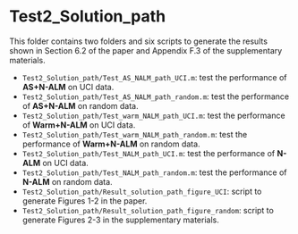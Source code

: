 # Test2_Solution_path
This folder contains two folders and six scripts to generate the results shown in Section 6.2 of the paper and Appendix F.3 of the supplementary materials.
- `Test2_Solution_path/Test_AS_NALM_path_UCI.m`: test the performance of **AS+N-ALM** on UCI data.
- `Test2_Solution_path/Test_AS_NALM_path_random.m`: test the performance of **AS+N-ALM** on random data.
- `Test2_Solution_path/Test_warm_NALM_path_UCI.m`: test the performance of **Warm+N-ALM** on UCI data.
- `Test2_Solution_path/Test_warm_NALM_path_random.m`: test the performance of **Warm+N-ALM** on random data.
- `Test2_Solution_path/Test_NALM_path_UCI.m`: test the performance of **N-ALM** on UCI data.
- `Test2_Solution_path/Test_NALM_path_random.m`: test the performance of **N-ALM** on random data.
- `Test2_Solution_path/Result_solution_path_figure_UCI`: script to generate Figures 1-2 in the paper.
- `Test2_Solution_path/Result_solution_path_figure_random`: script to generate Figures 2-3 in the supplementary materials.

